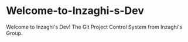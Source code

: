 # Welcome-to-Inzaghi-s-Dev
Welcome to Inzaghi's Dev! The Git Project Control System from Inzaghi's Group.
